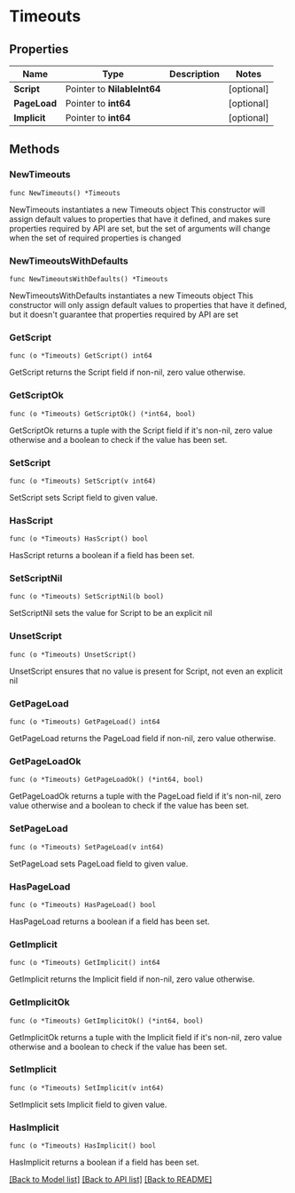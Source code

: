 # Timeouts

## Properties

Name | Type | Description | Notes
------------ | ------------- | ------------- | -------------
**Script** | Pointer to **NilableInt64** |  | [optional] 
**PageLoad** | Pointer to **int64** |  | [optional] 
**Implicit** | Pointer to **int64** |  | [optional] 

## Methods

### NewTimeouts

`func NewTimeouts() *Timeouts`

NewTimeouts instantiates a new Timeouts object
This constructor will assign default values to properties that have it defined,
and makes sure properties required by API are set, but the set of arguments
will change when the set of required properties is changed

### NewTimeoutsWithDefaults

`func NewTimeoutsWithDefaults() *Timeouts`

NewTimeoutsWithDefaults instantiates a new Timeouts object
This constructor will only assign default values to properties that have it defined,
but it doesn't guarantee that properties required by API are set

### GetScript

`func (o *Timeouts) GetScript() int64`

GetScript returns the Script field if non-nil, zero value otherwise.

### GetScriptOk

`func (o *Timeouts) GetScriptOk() (*int64, bool)`

GetScriptOk returns a tuple with the Script field if it's non-nil, zero value otherwise
and a boolean to check if the value has been set.

### SetScript

`func (o *Timeouts) SetScript(v int64)`

SetScript sets Script field to given value.

### HasScript

`func (o *Timeouts) HasScript() bool`

HasScript returns a boolean if a field has been set.

### SetScriptNil

`func (o *Timeouts) SetScriptNil(b bool)`

 SetScriptNil sets the value for Script to be an explicit nil

### UnsetScript
`func (o *Timeouts) UnsetScript()`

UnsetScript ensures that no value is present for Script, not even an explicit nil
### GetPageLoad

`func (o *Timeouts) GetPageLoad() int64`

GetPageLoad returns the PageLoad field if non-nil, zero value otherwise.

### GetPageLoadOk

`func (o *Timeouts) GetPageLoadOk() (*int64, bool)`

GetPageLoadOk returns a tuple with the PageLoad field if it's non-nil, zero value otherwise
and a boolean to check if the value has been set.

### SetPageLoad

`func (o *Timeouts) SetPageLoad(v int64)`

SetPageLoad sets PageLoad field to given value.

### HasPageLoad

`func (o *Timeouts) HasPageLoad() bool`

HasPageLoad returns a boolean if a field has been set.

### GetImplicit

`func (o *Timeouts) GetImplicit() int64`

GetImplicit returns the Implicit field if non-nil, zero value otherwise.

### GetImplicitOk

`func (o *Timeouts) GetImplicitOk() (*int64, bool)`

GetImplicitOk returns a tuple with the Implicit field if it's non-nil, zero value otherwise
and a boolean to check if the value has been set.

### SetImplicit

`func (o *Timeouts) SetImplicit(v int64)`

SetImplicit sets Implicit field to given value.

### HasImplicit

`func (o *Timeouts) HasImplicit() bool`

HasImplicit returns a boolean if a field has been set.


[[Back to Model list]](../README.md#documentation-for-models) [[Back to API list]](../README.md#documentation-for-api-endpoints) [[Back to README]](../README.md)


